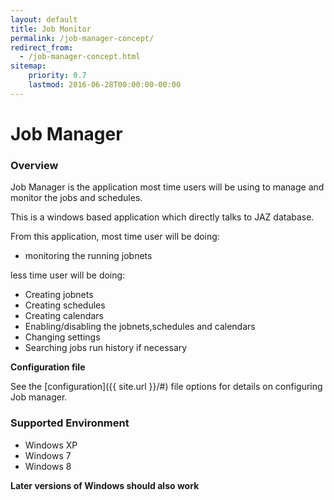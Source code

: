 ```yaml
---
layout: default
title: Job Monitor
permalink: /job-manager-concept/
redirect_from:
  - /job-manager-concept.html
sitemap:
    priority: 0.7
    lastmod: 2016-06-28T00:00:00-00:00
---
```


# Job Manager

### Overview

Job Manager is the application most time users will be using to manage and monitor the jobs and schedules.

This is a windows based application which directly talks to JAZ database.

From this application, most time user will be doing:

*	monitoring the running jobnets

less time user will be doing:

*	Creating jobnets
*	Creating schedules
*	Creating calendars
*	Enabling/disabling the jobnets,schedules and calendars	
*	Changing settings
*	Searching jobs run history if necessary


**Configuration file**

See the [configuration]({{ site.url }}/#) file options for details on configuring Job manager.


### Supported Environment

*	Windows XP
*	Windows 7
*	Windows 8


**Later versions of Windows should also work**